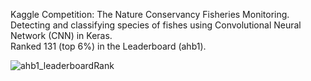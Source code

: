 Kaggle Competition: The Nature Conservancy Fisheries Monitoring.    
Detecting and classifying species of fishes using Convolutional Neural Network (CNN) in Keras.    
Ranked 131 (top 6%) in the Leaderboard (ahb1).  
    
     
    
        
    




![ahb1_leaderboardRank](https://user-images.githubusercontent.com/17172345/173187822-19a806a2-e207-47d3-92eb-14799930902c.jpg)
